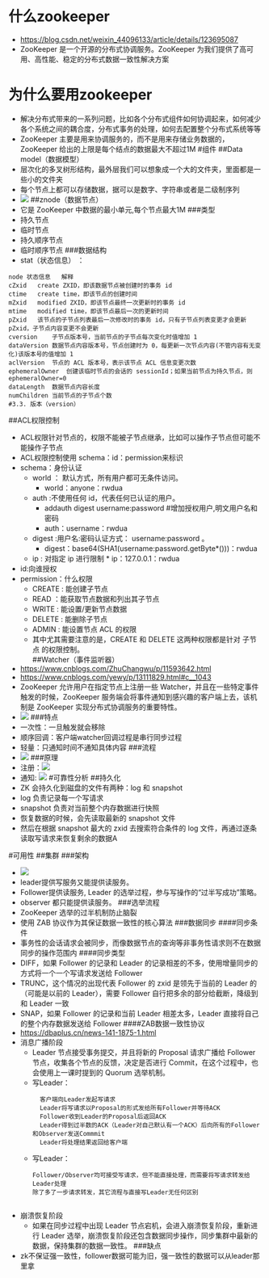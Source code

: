 # 什么zookeeper
* https://blog.csdn.net/weixin_44096133/article/details/123695087
* ZooKeeper 是一个开源的分布式协调服务。ZooKeeper 为我们提供了高可用、高性能、稳定的分布式数据一致性解决方案
# 为什么要用zookeeper
* 解决分布式带来的一系列问题，比如各个分布式组件如何协调起来，如何减少各个系统之间的耦合度，分布式事务的处理，如何去配置整个分布式系统等等
* ZooKeeper 主要是用来协调服务的，而不是用来存储业务数据的，ZooKeeper 给出的上限是每个结点的数据最大不超过1M
#组件
##Data model（数据模型）
* 层次化的多叉树形结构，最外层我们可以想象成一个大的文件夹，里面都是一些小的文件夹
* 每个节点上都可以存储数据，据可以是数字、字符串或者是二级制序列
* ![](img/znode-structure.19119dbd.png)
##znode（数据节点）
* 它是 ZooKeeper 中数据的最小单元,每个节点最大1M
###类型
* 持久节点
* 临时节点
* 持久顺序节点
* 临时顺序节点
###数据结构
* stat（状态信息） ：
````
node 状态信息	解释
cZxid	create ZXID，即该数据节点被创建时的事务 id
ctime	create time，即该节点的创建时间
mZxid	modified ZXID，即该节点最终一次更新时的事务 id
mtime	modified time，即该节点最后一次的更新时间
pZxid	该节点的子节点列表最后一次修改时的事务 id，只有子节点列表变更才会更新 pZxid，子节点内容变更不会更新
cversion	子节点版本号，当前节点的子节点每次变化时值增加 1
dataVersion	数据节点内容版本号，节点创建时为 0，每更新一次节点内容(不管内容有无变化)该版本号的值增加 1
aclVersion	节点的 ACL 版本号，表示该节点 ACL 信息变更次数
ephemeralOwner	创建该临时节点的会话的 sessionId；如果当前节点为持久节点，则 ephemeralOwner=0
dataLength	数据节点内容长度
numChildren	当前节点的子节点个数
#3.3. 版本（version）
````
##ACL权限控制
* ACL权限针对节点的，权限不能被子节点继承，比如可以操作子节点但可能不能操作子节点
* ACL权限控制使用 schema：id：permission来标识
* schema：身份认证
    * world ： 默认方式，所有用户都可无条件访问。
        * world：anyone：rwdua
    * auth :不使用任何 id，代表任何已认证的用户。
        *  addauth digest username:password    #增加授权用户,明文用户名和密码
        *  auth：username：rwdua
    * digest :用户名:密码认证方式： username:password 。
        * digest：base64(SHA1(username:password.getByte*()))：rwdua
    * ip : 对指定 ip 进行限制
          * ip：127.0.0.1：rwdua
* id:向谁授权
* permission：什么权限
    * CREATE : 能创建子节点
    * READ ：能获取节点数据和列出其子节点
    * WRITE : 能设置/更新节点数据
    * DELETE : 能删除子节点
    * ADMIN : 能设置节点 ACL 的权限
    * 其中尤其需要注意的是，CREATE 和 DELETE 这两种权限都是针对 子节点 的权限控制。       
##Watcher（事件监听器）
* https://www.cnblogs.com/ZhuChangwu/p/11593642.html
* https://www.cnblogs.com/yewy/p/13111829.html#c__1043
* ZooKeeper 允许用户在指定节点上注册一些 Watcher，并且在一些特定事件触发的时候，ZooKeeper 服务端会将事件通知到感兴趣的客户端上去，该机制是 ZooKeeper 实现分布式协调服务的重要特性。   
* ![](img/watche机制.f523bd89.png) 
###特点
* 一次性：一旦触发就会移除
* 顺序回调：客户端watcher回调过程是串行同步过程
* 轻量：只通知时间不通知具体内容
###流程
* ![](img/流程.jpg)
###原理
* 注册：![](img/watcher注册.jpg)
* 通知: ![](img/watcher通知.webp)
#可靠性分析
##持久化
* ZK 会持久化到磁盘的文件有两种：log 和 snapshot
* log 负责记录每一个写请求
* snapshot 负责对当前整个内存数据进行快照
* 恢复数据的时候，会先读取最新的 snapshot 文件
* 然后在根据 snapshot 最大的 zxid 去搜索符合条件的 log 文件，再通过逐条读取写请求来恢复剩余的数据A

#可用性
##集群
###架构
* ![](img/zookeeper集群中的角色.ffff8ef5.png)
* leader提供写服务又能提供读服务。
* Follower提供读服务, Leader 的选举过程，参与写操作的“过半写成功”策略。
* observer 都只能提供读服务。
###选举流程
* ZooKeeper 选举的过半机制防止脑裂
* 使用 ZAB 协议作为其保证数据一致性的核心算法
###数据同步
####同步条件
* 事务性的会话请求会被同步，而像数据节点的查询等非事务性请求则不在数据同步的操作范围内
####同步类型
* DIFF，如果 Follower 的记录和 Leader 的记录相差的不多，使用增量同步的方式将一个一个写请求发送给 Follower
* TRUNC，这个情况的出现代表 Follower 的 zxid 是领先于当前的 Leader 的（可能是以前的 Leader），需要 Follower 自行把多余的部分给截断，降级到和 Leader 一致
* SNAP，如果 Follower 的记录和当前 Leader 相差太多，Leader 直接将自己的整个内存数据发送给 Follower
####ZAB数据一致性协议
* https://dbaplus.cn/news-141-1875-1.html
* 消息广播阶段
    * Leader 节点接受事务提交，并且将新的 Proposal 请求广播给 Follower 节点，收集各个节点的反馈，决定是否进行 Commit，在这个过程中，也会使用上一课时提到的 Quorum 选举机制。
    * 写Leader：
        ````
          客户端向Leader发起写请求
          Leader将写请求以Proposal的形式发给所有Follower并等待ACK
          Follower收到Leader的Proposal后返回ACK
          Leader得到过半数的ACK（Leader对自己默认有一个ACK）后向所有的Follower和Observer发送Commmit
          Leader将处理结果返回给客户端
        ````
    * 写Leader：
        ````
        Follower/Observer均可接受写请求，但不能直接处理，而需要将写请求转发给Leader处理
        除了多了一步请求转发，其它流程与直接写Leader无任何区别
    ```` 
* 崩溃恢复阶段
    * 如果在同步过程中出现 Leader 节点宕机，会进入崩溃恢复阶段，重新进行 Leader 选举，崩溃恢复阶段还包含数据同步操作，同步集群中最新的数据，保持集群的数据一致性。
###缺点
* zk不保证强一致性，follower数据可能为旧，强一致性的数据可以从leader那里拿  


